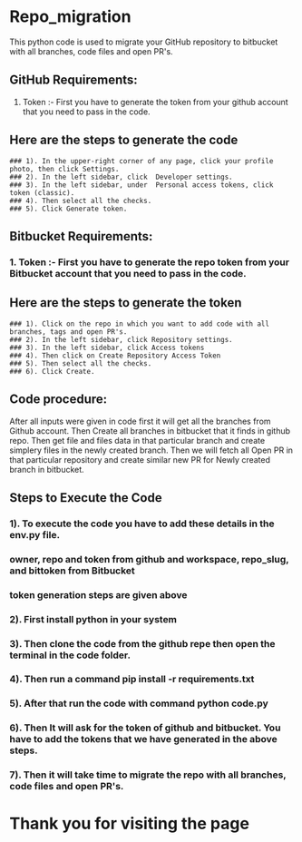 # Repo_migration

This python code is used to migrate your GitHub repository to bitbucket with all branches, code files and open PR's.

## GitHub Requirements:
  1. Token :- First you have to generate the token from your github account that you need to pass in the code.
   ## Here are the steps to generate the code
    ### 1). In the upper-right corner of any page, click your profile photo, then click Settings.
    ### 2). In the left sidebar, click  Developer settings.
    ### 3). In the left sidebar, under  Personal access tokens, click token (classic).
    ### 4). Then select all the checks.
    ### 5). Click Generate token.
   
## Bitbucket Requirements:
  ### 1. Token :- First you have to generate the repo token from your Bitbucket account that you need to pass in the code.
   ## Here are the steps to generate the token
    ### 1). Click on the repo in which you want to add code with all branches, tags and open PR's.
    ### 2). In the left sidebar, click Repository settings.
    ### 3). In the left sidebar, click Access tokens
    ### 4). Then click on Create Repository Access Token
    ### 5). Then select all the checks.
    ### 6). Click Create.
   
## Code procedure:
After all inputs were given in code first it will get all the branches from Github account. Then Create all branches in bitbucket that it finds in github repo. Then get file and files data in that particular branch and create simplery files in the newly created branch.
Then we will fetch all Open PR in that particular repository and create similar new PR for Newly created branch in bitbucket.

## Steps to Execute the Code
 ### 1). To execute the code you have to add these details in the env.py file.
 ### owner, repo and token from github and workspace, repo_slug, and bittoken from Bitbucket 
 ### token generation steps are given above

 ### 2). First install python in your system
 ### 3). Then clone the code from the github repe then open the terminal in the code folder.
 ### 4). Then run a command pip install -r requirements.txt
 ### 5). After that run the code with command python code.py
 ### 6). Then It will ask for the token of github and bitbucket. You have to add the tokens that we have generated in the above steps.
 ### 7). Then it will take time to migrate the repo with all branches, code files and open PR's.

# Thank you for visiting the page

